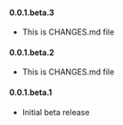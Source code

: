 #### 0.0.1.beta.3
* This is CHANGES.md file

#### 0.0.1.beta.2
* This is CHANGES.md file

#### 0.0.1.beta.1
* Initial beta release